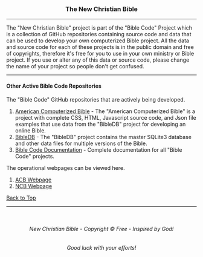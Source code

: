 <a id="top"></a>
<h3 align="center">The New Christian Bible</h3>

---

The "New Christian Bible" project is part of the "Bible Code" Project which is a collection of GitHub repositories containing source code and data that can be used to develop your own computerized Bible project. All the data and source code for each of these projects is in the public domain and free of copyrights, therefore it's free for you to use in your own ministry or Bible project. If you use or alter any of this data or source code, please change the name of your project so people don't get confused.

---

#### Other Active Bible Code Repositories

The "Bible Code" GitHub repositories that are actively being developed.

1. [American Computerized Bible](https://github.com/ACB-Bible/AmericanComputerizedBible) - The "American Computerized Bible" is a project with complete CSS, HTML, Javascript source code, and Json file  examples that use data from the "BibleDB" project for developing an online Bible.
2. [BibleDB](https://github.com/ACB-Bible/BibleDB) - The "BibleDB" project contains the master SQLite3 database and other data files for multiple versions of the Bible.
3. [Bible Code Documentation](https://github.com/ACB-Bible/DOC) - Complete documentation for all "Bible Code" projects.

The operational webpages can be viewed here.
1.  [ACB Webpage](https://acbible.com)
2.  [NCB Webpage](https://acbible.com)

[Back to Top](#top)

---

<br>

<h6 align="center" title="God's Word Is Not For Sale">New Christian Bible - Copyright © Free - Inspired by God!</h3>
<h6 align="center">Good luck with your efforts!</h6>
